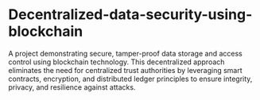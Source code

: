 # Decentralized-data-security-using-blockchain
A project demonstrating secure, tamper-proof data storage and access control using blockchain technology. This decentralized approach eliminates the need for centralized trust authorities by leveraging smart contracts, encryption, and distributed ledger principles to ensure integrity, privacy, and resilience against attacks.
